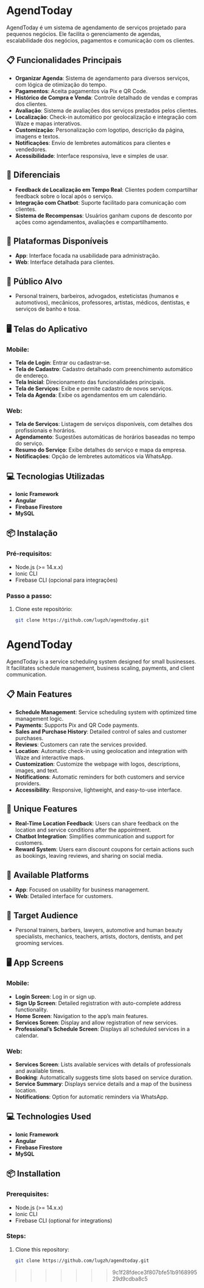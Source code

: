 
# AgendToday

AgendToday é um sistema de agendamento de serviços projetado para pequenos negócios. Ele facilita o gerenciamento de agendas, escalabilidade dos negócios, pagamentos e comunicação com os clientes.

## 📋 Funcionalidades Principais

- **Organizar Agenda**: Sistema de agendamento para diversos serviços, com lógica de otimização do tempo.
- **Pagamentos**: Aceita pagamentos via Pix e QR Code.
- **Histórico de Compra e Venda**: Controle detalhado de vendas e compras dos clientes.
- **Avaliação**: Sistema de avaliações dos serviços prestados pelos clientes.
- **Localização**: Check-in automático por geolocalização e integração com Waze e mapas interativos.
- **Customização**: Personalização com logotipo, descrição da página, imagens e textos.
- **Notificações**: Envio de lembretes automáticos para clientes e vendedores.
- **Acessibilidade**: Interface responsiva, leve e simples de usar.

## 🌟 Diferenciais

- **Feedback de Localização em Tempo Real**: Clientes podem compartilhar feedback sobre o local após o serviço.
- **Integração com Chatbot**: Suporte facilitado para comunicação com clientes.
- **Sistema de Recompensas**: Usuários ganham cupons de desconto por ações como agendamentos, avaliações e compartilhamento.

## 🚀 Plataformas Disponíveis

- **App**: Interface focada na usabilidade para administração.
- **Web**: Interface detalhada para clientes.

## 🎯 Público Alvo

- Personal trainers, barbeiros, advogados, esteticistas (humanos e automotivos), mecânicos, professores, artistas, médicos, dentistas, e serviços de banho e tosa.

## 🖥️ Telas do Aplicativo

### Mobile:

- **Tela de Login**: Entrar ou cadastrar-se.
- **Tela de Cadastro**: Cadastro detalhado com preenchimento automático de endereço.
- **Tela Inicial**: Direcionamento das funcionalidades principais.
- **Tela de Serviços**: Exibe e permite cadastro de novos serviços.
- **Tela da Agenda**: Exibe os agendamentos em um calendário.

### Web:

- **Tela de Serviços**: Listagem de serviços disponíveis, com detalhes dos profissionais e horários.
- **Agendamento**: Sugestões automáticas de horários baseadas no tempo do serviço.
- **Resumo do Serviço**: Exibe detalhes do serviço e mapa da empresa.
- **Notificações**: Opção de lembretes automáticos via WhatsApp.

## 💻 Tecnologias Utilizadas

- **Ionic Framework**
- **Angular**
- **Firebase Firestore**
- **MySQL**

## 📦 Instalação

### Pré-requisitos:

- Node.js (>= 14.x.x)
- Ionic CLI
- Firebase CLI (opcional para integrações)

### Passo a passo:

1. Clone este repositório:
   ```bash
   git clone https://github.com/lugzh/agendtoday.git


# AgendToday

AgendToday is a service scheduling system designed for small businesses. It facilitates schedule management, business scaling, payments, and client communication.

## 📋 Main Features

- **Schedule Management**: Service scheduling system with optimized time management logic.
- **Payments**: Supports Pix and QR Code payments.
- **Sales and Purchase History**: Detailed control of sales and customer purchases.
- **Reviews**: Customers can rate the services provided.
- **Location**: Automatic check-in using geolocation and integration with Waze and interactive maps.
- **Customization**: Customize the webpage with logos, descriptions, images, and text.
- **Notifications**: Automatic reminders for both customers and service providers.
- **Accessibility**: Responsive, lightweight, and easy-to-use interface.

## 🌟 Unique Features

- **Real-Time Location Feedback**: Users can share feedback on the location and service conditions after the appointment.
- **Chatbot Integration**: Simplifies communication and support for customers.
- **Reward System**: Users earn discount coupons for certain actions such as bookings, leaving reviews, and sharing on social media.

## 🚀 Available Platforms

- **App**: Focused on usability for business management.
- **Web**: Detailed interface for customers.

## 🎯 Target Audience

- Personal trainers, barbers, lawyers, automotive and human beauty specialists, mechanics, teachers, artists, doctors, dentists, and pet grooming services.

## 🖥️ App Screens

### Mobile:

- **Login Screen**: Log in or sign up.
- **Sign Up Screen**: Detailed registration with auto-complete address functionality.
- **Home Screen**: Navigation to the app’s main features.
- **Services Screen**: Display and allow registration of new services.
- **Professional’s Schedule Screen**: Displays all scheduled services in a calendar.

### Web:

- **Services Screen**: Lists available services with details of professionals and available times.
- **Booking**: Automatically suggests time slots based on service duration.
- **Service Summary**: Displays service details and a map of the business location.
- **Notifications**: Option for automatic reminders via WhatsApp.

## 💻 Technologies Used

- **Ionic Framework**
- **Angular**
- **Firebase Firestore**
- **MySQL**

## 📦 Installation

### Prerequisites:

- Node.js (>= 14.x.x)
- Ionic CLI
- Firebase CLI (optional for integrations)

### Steps:

1. Clone this repository:
   ```bash
   git clone https://github.com/lugzh/agendtoday.git

>>>>>>> 9c1f28fdece3f807bfe51b916899529d9cdba8c5
